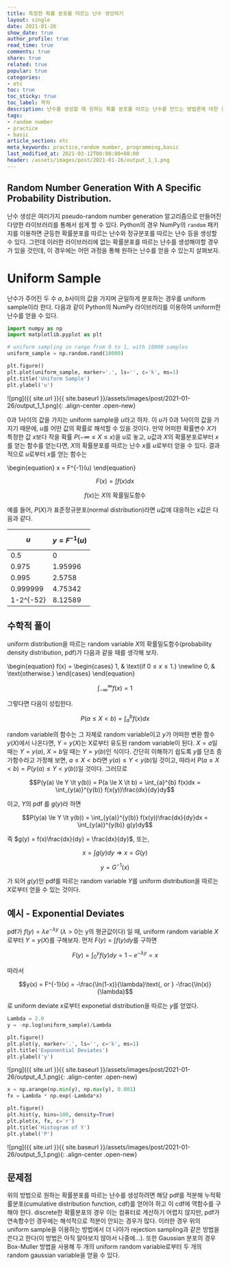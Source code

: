 ```yaml
---
title: 특정한 확률 분포를 따르는 난수 생성하기
layout: single
date: 2021-01-26
show_date: true
author_profile: true
read_time: true
comments: true
share: true
related: true
popular: true
categories:
- etc
toc: true
toc_sticky: true
toc_label: 목차
description: 난수를 생성할 때 원하는 확률 분포를 따르는 난수를 만드는 방법론에 대한 설명.
tags:
- random number
- practice
- basic
article_section: etc
meta_keywords: practice,random number, programming,basic
last_modified_at: 2021-03-12T00:00:00+08:00
header: /assets/images/post/2021-01-26/output_1_1.png
---
```



## Random Number Generation With A Specific Probability Distribution.

난수 생성은 여러가지 pseudo-random number generation 알고리즘으로 만들어진 다양한 라이브러리를 통해서 쉽게 할 수 있다. Python의 경우 NumPy의 `random` 패키지를 이용하면 균등한 확률분포를 따르는 난수와 정규분포를 따르는 난수 등을 생성할 수 있다. 그런데 이러한 라이브러리에 없는 확률분포를 따르는 난수를 생성해야할 경우가 있을 것인데, 이 경우에는 어떤 과정을 통해 원하는 난수를 얻을 수 있는지 살펴보자.

# Uniform Sample

난수가 주어진 두 수 $a$, $b$사이의 값을 가지며 균일하게 분포하는 경우를 uniform sample이라 한다. 다음과 같이 Python의 NumPy 라이브러리를 이용하여 uniform한 난수를 얻을 수 있다.


```python
import numpy as np
import matplotlib.pyplot as plt

# uniform sampling in range from 0 to 1, with 10000 samples
uniform_sample = np.random.rand(10000)

plt.figure()
plt.plot(uniform_sample, marker='.', ls='', c='k', ms=1)
plt.title('Uniform Sample')
plt.ylabel('u')
```



![png]({{ site.url }}{{ site.baseurl }}/assets/images/post/2021-01-26/output_1_1.png){: .align-center .open-new}


0과 1사이의 값을 가지는 uniform sample을 $u$라고 하자. 이 $u$가 0과 1사이의 값을 가지기 때문에, $u$를 어떤 값의 확률로 해석할 수 있을 것이다. 만약 어떠한 확률변수 $X$가 특정한 값 $x$보다 작을 확률 $P(-\infty \le X \le x)$을 $u$로 놓고, $u$값과 $X$의 확률분포로부터 $x$를 얻는 함수를 얻는다면, $X$의 확률분포를 따르는 난수 $x$를 $u$로부터 얻을 수 있다. 결과적으로 $u$로부터 $x$를 얻는 함수는

\begin{equation}
x = F^{-1}(u)
\end{equation}

$$F(x) = \int f(x)dx$$

$$f(x) \text{는  } X\text{의  확률밀도함수}$$

예를 들어, $P(X)$가 표준정규분포(normal distribution)라면 $u$값에 대응하는 $x$값은 다음과 같다.

$u$ | $$y = F^{-1}(u)$$|
-------|--------|
0.5	| 0
0.975	| 1.95996
0.995	| 2.5758
0.999999	| 4.75342
1-2^{-52}	| 8.12589

## 수학적 풀이
uniform distribution을 따르는 random variable $X$의 확률밀도함수(probability density distribution, pdf)가 다음과 같을 때를 생각해 보자.

\begin{equation}
f(x) = \begin{cases}
1, & \text{if $0 \le x \le 1$.} \newline
0, & \text{otherwise.}
\end{cases}
\end{equation}

$$\int_{-\infty}^{\infty} f(x) = 1$$

그렇다면 다음이 성립한다.

$$P(a \le X \lt b) = \int_{a}^{b} f(x)dx$$

random variable의 함수는 그 자체로 random variable이고 $y$가 어떠한 변환 함수 $y(X)$에서 나온다면, $Y = y(X)$는 X로부터 유도된 random variable이 된다. $X=a$일 때는 $Y=y(a)$, $X=b$일 때는 $Y=y(b)$인 식이다.
간단히 이해하기 쉽도록 $y$를 단조 증가함수라고 가정해 보면, $a \le X \lt b$라면 $y(a) \le Y \lt y(b)$일 것이고, 따라서 $P(a \le X \lt b) = P(y(a) \le Y \lt y(b))$일 것이다.
그러므로

$$P(y(a) \le Y \lt y(b)) = P(a \le X \lt b) = \int_{a}^{b} f(x)dx = \int_{y(a)}^{y(b)} f(x(y))\frac{dx}{dy}dy$$

이고, $Y$의 pdf 를 $g(y)$라 하면

$$P(y(a) \le Y \lt y(b)) = \int_{y(a)}^{y(b)} f(x(y))\frac{dx}{dy}dx = \int_{y(a)}^{y(b)} g(y)dy$$

즉 $g(y) = f(x)\frac{dx}{dy} = \frac{dx}{dy}$, 또는,

$$x = \int g(y)dy \Rightarrow x=G(y) $$

$$y = G^{-1}(x)$$

가 되어 $g(y)$인 pdf를 따르는 random variable $Y$를 uniform distribution을 따르는 $X$로부터 얻을 수 있는 것이다.


## 예시 - Exponential Deviates

pdf가 $f(y) = \lambda e^{-\lambda y}$ ($\lambda \gt 0$는 y의 평균값이다) 일 때, uniform random variable $X$로부터 $Y = y(X)$를 구해보자. 먼저 $F(y) = \int f(y)dy$를 구하면

$$F(y) = \int_{0}^{y} f(y)dy = 1-e^{-\lambda y} = x$$

따라서

$$y(x) = F^{-1}(x) = -\frac{\ln(1-x)}{\lambda}\text{,  or  } -\frac{\ln(x)}{\lambda}$$

로 uniform deviate $x$로부터 exponetial distribution을 따르는 $y$를 얻었다.




```python
Lambda = 2.0
y = -np.log(uniform_sample)/Lambda

plt.figure()
plt.plot(y, marker='.', ls='', c='k', ms=1)
plt.title('Exponential Deviates')
plt.ylabel('y')
```





![png]({{ site.url }}{{ site.baseurl }}/assets/images/post/2021-01-26/output_4_1.png){: .align-center .open-new}



```python
x = np.arange(np.min(y), np.max(y), 0.001)
fx = Lambda * np.exp(-Lambda*x)

plt.figure()
plt.hist(y, bins=100, density=True)
plt.plot(x, fx, c='r')
plt.title('Histogram of Y')
plt.ylabel('P')
```






![png]({{ site.url }}{{ site.baseurl }}/assets/images/post/2021-01-26/output_5_1.png){: .align-center .open-new}





## 문제점

위의 방법으로 원하는 확률분포를 따르는 난수를 생성하려면 해당 pdf를 적분해 누적확률분포(cumulative distribution function, cdf)를 얻어야 하고 이 cdf에 역함수를 구해야 한다. discrete한 확률분포의 경우 이는 컴퓨터로 계산하기 어렵지 않지만, pdf가 연속함수인 경우에는 해석적으로 적분이 안되는 경우가 많다. 이러한 경우 위의 uniform sample을 이용하는 방법에서 더 나아가 rejection sampling과 같은 방법을 쓴다고 한다(이 방법은 아직 알아보지 않아서 나중에...). 또한 Gaussian 분포의 경우 Box-Muller 방법을 사용해 두 개의 uniform random variable로부터 두 개의 random gaussian variable을 얻을 수 있다.
